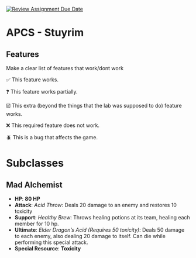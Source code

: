 [![Review Assignment Due Date](https://classroom.github.com/assets/deadline-readme-button-22041afd0340ce965d47ae6ef1cefeee28c7c493a6346c4f15d667ab976d596c.svg)](https://classroom.github.com/a/KprAwj1n)
# APCS - Stuyrim

## Features

Make a clear list of features that work/dont work

:white_check_mark: This feature works.

:question: This feature works partially.

:ballot_box_with_check: This extra (beyond the things that the lab was supposed to do) feature works.

:x: This required feature does not work.

:beetle: This is a bug that affects the game.

# Subclasses

## Mad Alchemist
- **HP**: **80 HP**
- **Attack**: *Acid Throw*: Deals 20 damage to an enemy and restores 10 toxicity 
- **Support**: *Healthy Brew*: Throws healing potions at its team, healing each member for 10 hp.
- **Ultimate**: *Elder Dragon’s Acid (Requires 50 toxicity)*: Deals 50 damage to each enemy, also dealing 20 damage to itself. Can die while performing this special attack.
- **Special Resource**: **Toxicity**
